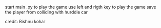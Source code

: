 start main .py to play the game 
use left and rigth key to play the game
save the player from colliding with hurddle car

credit:
   Bishnu kohar

